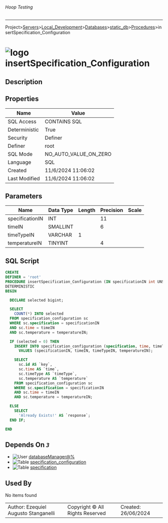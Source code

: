 ###### Hoop Testing
___
Project>[Servers](../../../../Servers.md)>[Local_Development](../../../Local_Development.md)>[Databases](../../Databases.md)>[static_db](../static_db.md)>[Procedures](Procedures.md)>insertSpecification_Configuration


# ![logo](../../../../../Images/procedure64.svg) insertSpecification_Configuration

## <a name="#Description"></a>Description
> 
## <a name="#Properties"></a>Properties
|Name|Value|
|---|---|
|SQL Access|CONTAINS SQL|
|Deterministic|True|
|Security|Definer|
|Definer|root|
|SQL Mode|NO_AUTO_VALUE_ON_ZERO|
|Language|SQL|
|Created|11/6/2024 11:06:02|
|Last Modified|11/6/2024 11:06:02|


## <a name="#Parameters"></a>Parameters
|Name|Data Type|Length|Precision|Scale|
|---|---|---|---|---|
|specificationIN|INT||11||
|timeIN|SMALLINT||6||
|timeTypeIN|VARCHAR|1|||
|temperatureIN|TINYINT||4||

## <a name="#SqlScript"></a>SQL Script
```SQL
CREATE
DEFINER = 'root'
PROCEDURE insertSpecification_Configuration (IN specificationIN int UNSIGNED, IN timeIN smallint, IN timeTypeIN varchar(1), IN temperatureIN tinyint)
DETERMINISTIC
BEGIN

  DECLARE selected bigint;

  SELECT
    COUNT(*) INTO selected
  FROM specification_configuration sc
  WHERE sc.specification = specificationIN
  AND sc.time = timeIN
  AND sc.temperature = temperatureIN;

  IF (selected = 0) THEN
    INSERT INTO specification_configuration (specification, time, timeType, temperature)
      VALUES (specificationIN, timeIN, timeTypeIN, temperatureIN);

    SELECT
      sc.id AS `key`,
      sc.time AS `time`,
      sc.timeType AS `timeType`,
      sc.temperature AS `temperature`
    FROM specification_configuration sc
    WHERE sc.specification = specificationIN
    AND sc.time = timeIN
    AND sc.temperature = temperatureIN;

  ELSE
    SELECT
      'Already Exists!' AS `response`;
  END IF;

END
```

## <a name="#DependsOn"></a>Depends On _`3`_
- ![User](../../../../../Images/user.svg) [databaseManager@%](../../../Users/databaseManager@%.md)
- ![Table](../../../../../Images/table.svg) [specification_configuration](../Tables/specification_configuration.md)
- ![Table](../../../../../Images/table.svg) [specification](../Tables/specification.md)


## <a name="#UsedBy"></a>Used By
No items found

||||
|---|---|---|
|Author: Ezequiel Augusto Stanganelli|Copyright © All Rights Reserved|Created: 26/06/2024|